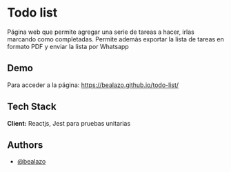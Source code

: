 
# Todo  list

Página web que permite agregar una serie de tareas a hacer, irlas marcando como completadas.
Permite además exportar la lista de tareas en formato PDF y enviar la lista por Whatsapp

## Demo

Para acceder a la página: https://bealazo.github.io/todo-list/

## Tech Stack

**Client:** Reactjs, Jest para pruebas unitarias

## Authors

- [@bealazo](https://github.com/bealazo)


